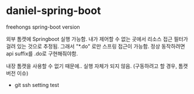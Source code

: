 # daniel-spring-boot
freehongs spring-boot version

외부 톰캣에 Springboot 실행 가능함.
내가 제어할 수 없는 곳에서 리소스 접근 필터가 걸려 있는 것으로 추정됨. 그래서 "*.do" 로만 스프링 접근이 가능함.
정상 동작하려면 api suffix를 .do로 구현해줘야함.

내장 톰캣을 사용할 수 없기 때문에..
실행 자체가 되지 않음.
(구동하려고 할 경우, 톰캣 버전 이슈)

- git ssh setting test

